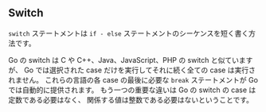## Switch

`switch` ステートメントは `if - else` ステートメントのシーケンスを短く書く方法です。

Go の switch は C や C++、Java、JavaScript、PHP の switch と似ていますが、 Go では選択された case だけを実行してそれに続く全ての case は実行されません。 これらの言語の各 case の最後に必要な `break` ステートメントが Go では自動的に提供されます。 もう一つの重要な違いは Go の switch の case は定数である必要はなく、 関係する値は整数である必要はないということです。